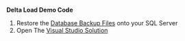 **Delta Load Demo Code**

1. Restore the [Database Backup Files](https://github.com/ex-tc/DeltaLoad/tree/master/Database_Files_To_Restore) onto your SQL Server
2. Open The [Visual Studio Solution](https://github.com/ex-tc/DeltaLoad/tree/master/HashingDemo_VisualStudio)





